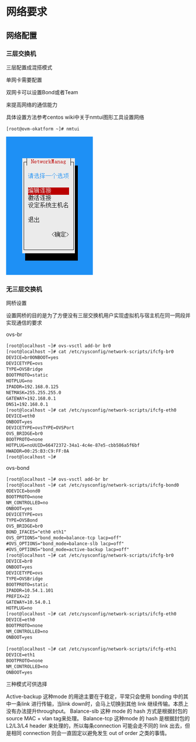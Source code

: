 # 网络要求

## 网络配置

### 三层交换机

三层配置成混搭模式

单网卡需要配置

双网卡可以设置Bond或者Team

来提高网络的通信能力

具体设置方法参考centos wiki中关于nmtui图形工具设置网络

```
[root@ovm-okatform ~]# nmtui
```

![](/assets/nmtui1.png)

### 无三层交换机

网桥设置

设置网桥的目的是为了方便没有三层交换机用户实现虚拟机与宿主机在同一网段并实现通信的要求

ovs-br

```
[root@localhost ~]# ovs-vsctl add-br br0
[root@localhost ~]# cat /etc/sysconfig/network-scripts/ifcfg-br0 
DEVICE=br0ONBOOT=yes
DEVICETYPE=ovs
TYPE=OVSBridge
BOOTPROTO=static
HOTPLUG=no
IPADDR=192.168.0.125
NETMASK=255.255.255.0
GATEWAY=192.168.0.1
DNS1=192.168.0.1
[root@localhost ~]# cat /etc/sysconfig/network-scripts/ifcfg-eth0 
DEVICE=eth0
ONBOOT=yes
DEVICETYPE=ovsTYPE=OVSPort
OVS_BRIDGE=br0
BOOTPROTO=none
HOTPLUG=noUUID=66472372-34a1-4c4e-87e5-cbb586a5f6bf
HWADDR=00:25:B3:C9:FF:0A
[root@localhost ~]# 
```

ovs-bond



```
[root@localhost ~]# ovs-vsctl add-br br
[root@localhost ~]# cat /etc/sysconfig/network-scripts/ifcfg-bond0
0DEVICE=bond0 
BOOTPROTO=none 
NM_CONTROLLED=no 
ONBOOT=yes
DEVICETYPE=ovs 
TYPE=OVSBond
OVS_BRIDGE=br0
BOND_IFACES="eth0 eth1"
OVS_OPTIONS="bond_mode=balance-tcp lacp=off" 
#OVS_OPTIONS="bond_mode=balance-slb lacp=off" 
#OVS_OPTIONS="bond_mode=active-backup lacp=off" 
[root@localhost ~]# cat /etc/sysconfig/network-scripts/ifcfg-br0
DEVICE=br0
ONBOOT=yes
DEVICETYPE=ovs
TYPE=OVSBridge
BOOTPROTO=static
IPADDR=10.54.1.101
PREFIX=22
GATEWAY=10.54.0.1
HOTPLUG=no 
[root@localhost ~]# cat /etc/sysconfig/network-scripts/ifcfg-eth0
DEVICE=eth0
BOOTPROTO=none
NM_CONTROLLED=no
ONBOOT=yes

[root@localhost ~]# cat /etc/sysconfig/network-scripts/ifcfg-eth1
DEVICE=eth1
BOOTPROTO=none
NM_CONTROLLED=no
ONBOOT=yes
```

三种模式可供选择

Active-backup
这种mode 的用途主要在于稳定，平常只会使用 bonding 中的其中一条link 进行传输，当link down时，会马上切换到其他 link 继续传输。本质上没有办法提升throughput。
Balance-slb
这种 mode 的 hash 方式是根据封包的 source MAC + vlan tag来处理。
Balance-tcp
这种mode 的 hash 是根据封包的 L2\/L3\/L4 header 来处理的，所以每条connection 可能会走不同的 link 出去，但是相同 connection 则会一直固定以避免发生 out of order 之类的事情。




